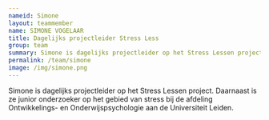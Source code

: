 ```yaml
---
nameid: Simone
layout: teammember
name: SIMONE VOGELAAR
title: Dagelijks projectleider Stress Less
group: team
summary: Simone is dagelijks projectleider op het Stress Lessen project. Daarnaast is ze junior onderzoeker op het gebied van stress bij de afdeling Ontwikkelings- en Onderwijspsychologie aan de Universiteit Leiden.
permalink: /team/simone
image: /img/simone.png
---
```


Simone is dagelijks projectleider op het Stress Lessen project. Daarnaast is ze junior onderzoeker op het gebied van stress bij de afdeling Ontwikkelings- en Onderwijspsychologie aan de Universiteit Leiden.
